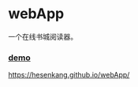 # webApp
一个在线书城阅读器。





### **[demo](https://hesenkang.github.io/webApp/)** 
https://hesenkang.github.io/webApp/
